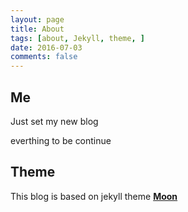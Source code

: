 ```yaml
---
layout: page
title: About
tags: [about, Jekyll, theme, ]
date: 2016-07-03
comments: false
---
```


## Me
Just set my new blog

everthing to be continue


## Theme
This blog is based on jekyll theme <a href="http://taylantatli.github.io/Moon"><b>Moon</b></a>
